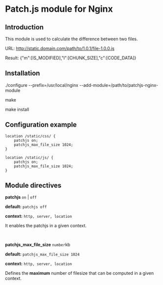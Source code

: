 # Patch.js module for Nginx

## Introduction

This module is used to calculate the difference between two files.

URL: http://static.domain.com/path/to/1.0.1/file-1.0.0.js

Result: {"m":[IS_MODIFIED],"l":[CHUNK_SIZE],"c":[CODE_DATA]}


## Installation

./configure --prefix=/usr/local/nginx --add-module=/path/to/patchjs-nginx-module

make

make install


## Configuration example

    location /static/css/ {
        patchjs on;
        patchjs_max_file_size 1024;
    }
        
    location /static/js/ {
        patchjs on;
        patchjs_max_file_size 1024;
    }


## Module directives

**patchjs** `on` | `off`

**default:** `patchjs off`

**context:** `http, server, location`

It enables the patchjs in a given context.

<br/>

**patchjs\_max\_file\_size** `number`kb

**default:** `patchjs_max_file_size 1024`

**context:** `http, server, location`

Defines the **maximum** number of filesize that can be computed in a
given context. 

